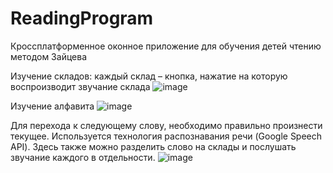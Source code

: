 # ReadingProgram
Кроссплатформенное оконное приложение для обучения детей чтению методом Зайцева

Изучение складов: каждый склад – кнопка, нажатие на которую воспроизводит звучание склада
![image](https://user-images.githubusercontent.com/59028769/218267667-382c817e-d477-4318-8054-165d21635e53.png)

Изучение алфавита
![image](https://user-images.githubusercontent.com/59028769/218267733-42de7ef1-c95c-4b3c-a176-772264eceade.png)

Для перехода к следующему слову, необходимо правильно произнести текущее. Используется технология распознавания речи (Google Speech API). Здесь также можно разделить слово на склады и послушать звучание каждого в отдельности.
![image](https://user-images.githubusercontent.com/59028769/218267740-296a3ab0-c266-4203-8484-f3dd6b9568b3.png)

